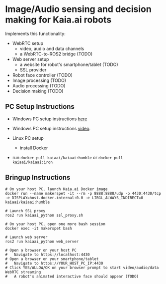 # Image/Audio sensing and decision making for Kaia.ai robots

Implements this functionality:
- WebRTC setup
  - video, audio and data channels
  - a WebRTC-to-ROS2 bridge (TODO)
- Web server setup
  - a website for robot's smartphone/tablet (TODO)
  - SSL provider
- Robot face controller (TODO)
- Image processing (TODO)
- Audio processing (TODO)
- Decision making (TODO)

## PC Setup Instructions

- Windows PC setup instructions [here](https://kaia.ai/blog/local-pc-setup-windows/)
- Windows PC setup instructions [video](https://youtu.be/XOc5kCE3MC0).
- Linux PC setup
  - install Docker

- run `docker pull kaiaai/kaiaai:humble` or `docker pull kaiaai/kaiaai:iron`

## Bringup Instructions

```
# On your host PC, launch Kaia.ai Docker image
docker run --name makerspet -it --rm -p 8888:8888/udp -p 4430:4430/tcp -e DISPLAY=host.docker.internal:0.0 -e LIBGL_ALWAYS_INDIRECT=0 kaiaai/kaiaai:humble

# Launch SSL proxy
ros2 run kaiaai_python ssl_proxy.sh

# On your host PC, open one more bash session
docker exec -it makerspet bash

# Launch web server
ros2 run kaiaai_python web_server

# Open a browser on your host PC
#   Navigate to https://localhost:4430
# Open a browser on your smartphone/tablet
#   Navigate to https://YOUR_HOST_PC_IP:4430
# Click YES/ALLOW/OK on your browser prompt to start video/audio/data WebRTC streaming
#   A robot's animated interactive face should appear (TODO)
```
